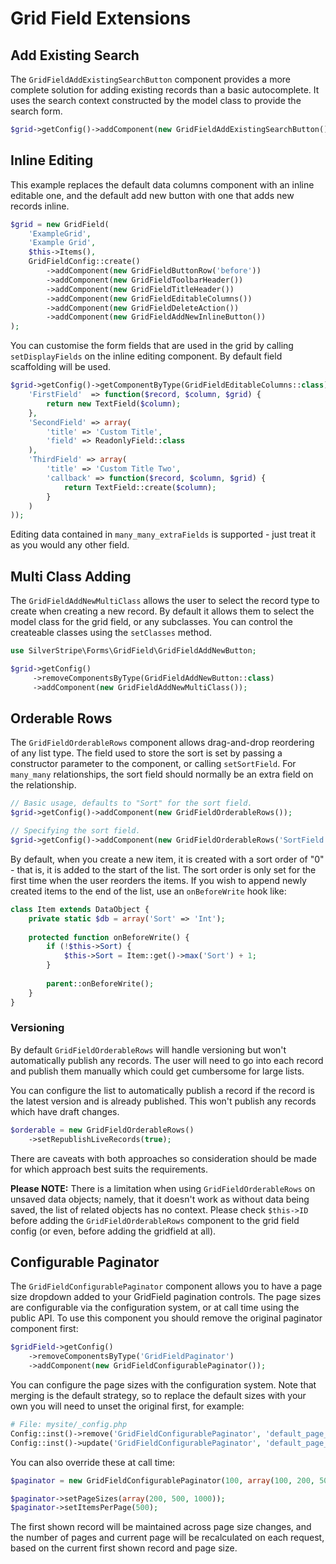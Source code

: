 Grid Field Extensions
=====================

Add Existing Search
-------------------

The `GridFieldAddExistingSearchButton` component provides a more complete solution for adding
existing records than a basic autocomplete. It uses the search context constructed by the model
class to provide the search form.

```php
$grid->getConfig()->addComponent(new GridFieldAddExistingSearchButton());
```

Inline Editing
--------------

This example replaces the default data columns component with an inline editable one, and the
default add new button with one that adds new records inline.

```php
$grid = new GridField(
	'ExampleGrid',
	'Example Grid',
	$this->Items(),
	GridFieldConfig::create()
		->addComponent(new GridFieldButtonRow('before'))
		->addComponent(new GridFieldToolbarHeader())
		->addComponent(new GridFieldTitleHeader())
		->addComponent(new GridFieldEditableColumns())
		->addComponent(new GridFieldDeleteAction())
		->addComponent(new GridFieldAddNewInlineButton())
);
```

You can customise the form fields that are used in the grid by calling `setDisplayFields` on the
inline editing component. By default field scaffolding will be used.

```php
$grid->getConfig()->getComponentByType(GridFieldEditableColumns::class)->setDisplayFields(array(
	'FirstField'  => function($record, $column, $grid) {
		return new TextField($column);
	},
	'SecondField' => array(
		'title' => 'Custom Title',
		'field' => ReadonlyField::class
	),
	'ThirdField' => array(
		'title' => 'Custom Title Two',
        'callback' => function($record, $column, $grid) {
            return TextField::create($column);
        }
	)
));
```

Editing data contained in `many_many_extraFields` is supported - just treat it as you would any
other field.

Multi Class Adding
------------------

The `GridFieldAddNewMultiClass` allows the user to select the record type to create when creating
a new record. By default it allows them to select the model class for the grid field, or any
subclasses. You can control the createable classes using the `setClasses` method.

```php
use SilverStripe\Forms\GridField\GridFieldAddNewButton;

$grid->getConfig()
     ->removeComponentsByType(GridFieldAddNewButton::class)
     ->addComponent(new GridFieldAddNewMultiClass());
```

Orderable Rows
--------------

The `GridFieldOrderableRows` component allows drag-and-drop reordering of any list type. The field
used to store the sort is set by passing a constructor parameter to the component, or calling
`setSortField`. For `many_many` relationships, the sort field should normally be an extra field on
the relationship.

```php
// Basic usage, defaults to "Sort" for the sort field.
$grid->getConfig()->addComponent(new GridFieldOrderableRows());

// Specifying the sort field.
$grid->getConfig()->addComponent(new GridFieldOrderableRows('SortField'));
```

By default, when you create a new item, it is created with a sort order of "0" - that is, it is added
to the start of the list. The sort order is only set for the first time when the user reorders the items.
If you wish to append newly created items to the end of the list, use an `onBeforeWrite` hook like:

```php
class Item extends DataObject {
	private static $db = array('Sort' => 'Int');
	
	protected function onBeforeWrite() {
		if (!$this->Sort) {
			$this->Sort = Item::get()->max('Sort') + 1;
		}
		
		parent::onBeforeWrite();
	}
}
```

### Versioning
By default `GridFieldOrderableRows` will handle versioning but won't automatically publish any records. The user will need to go into each record and publish them manually which could get cumbersome for large lists.

You can configure the list to automatically publish a record if the record is the latest version and is already published. This won't publish any records which have draft changes.

```php
$orderable = new GridFieldOrderableRows()
    ->setRepublishLiveRecords(true);
```

There are caveats with both approaches so consideration should be made for which approach best suits the requirements.

**Please NOTE:** There is a limitation when using `GridFieldOrderableRows` on unsaved data objects; namely, that it doesn't work as without data being saved, the list of related objects has no context. Please check `$this->ID` before adding the `GridFieldOrderableRows` component to the grid field config (or even, before adding the gridfield at all). 

Configurable Paginator
----------------------

The `GridFieldConfigurablePaginator` component allows you to have a page size dropdown added to your GridField
pagination controls. The page sizes are configurable via the configuration system, or at call time using the public API.
To use this component you should remove the original paginator component first:

```php
$gridField->getConfig()
    ->removeComponentsByType('GridFieldPaginator')
    ->addComponent(new GridFieldConfigurablePaginator());
```

You can configure the page sizes with the configuration system. Note that merging is the default strategy, so to replace
the default sizes with your own you will need to unset the original first, for example:

```php
# File: mysite/_config.php
Config::inst()->remove('GridFieldConfigurablePaginator', 'default_page_sizes');
Config::inst()->update('GridFieldConfigurablePaginator', 'default_page_sizes', array(100, 200, 500));
```

You can also override these at call time:

```php
$paginator = new GridFieldConfigurablePaginator(100, array(100, 200, 500));

$paginator->setPageSizes(array(200, 500, 1000));
$paginator->setItemsPerPage(500);
```

The first shown record will be maintained across page size changes, and the number of pages and current page will be
recalculated on each request, based on the current first shown record and page size.
